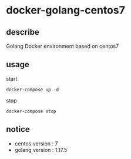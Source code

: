 # docker-golang-centos7

## describe

Golang Docker environment based on centos7

## usage

start

```
docker-compose up -d
```

stop

```
docker-compose stop
```

## notice

- centos version : 7
- golang version : 1.17.5

